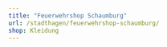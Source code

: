 ```yaml
---
title: "Feuerwehrshop Schaumburg"
url: /stadthagen/feuerwehrshop-schaumburg/
shop: Kleidung
---
```

